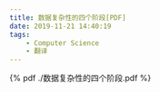 ```yaml
---
title: 数据复杂性的四个阶段[PDF]
date: 2019-11-21 14:40:19
tags:
    - Computer Science
    - 翻译
---
```

{% pdf ./数据复杂性的四个阶段.pdf %}
